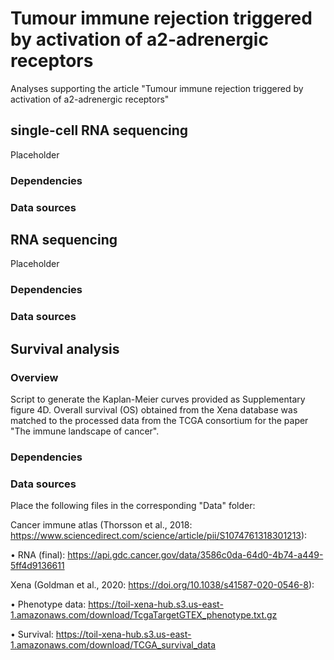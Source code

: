 # Tumour immune rejection triggered by activation of a2-adrenergic receptors
Analyses supporting the article "Tumour immune rejection triggered by activation of a2-adrenergic receptors"


## single-cell RNA sequencing
Placeholder
### Dependencies

### Data sources


## RNA sequencing
Placeholder
### Dependencies

### Data sources


## Survival analysis
### Overview
Script to generate the Kaplan-Meier curves provided as Supplementary figure 4D.
Overall survival (OS) obtained from the Xena database was matched to the processed data from the TCGA consortium for the paper "The immune landscape of cancer".

### Dependencies


### Data sources
Place the following files in the corresponding "Data" folder:

Cancer immune atlas (Thorsson et al., 2018: https://www.sciencedirect.com/science/article/pii/S1074761318301213): 

• RNA (final): https://api.gdc.cancer.gov/data/3586c0da-64d0-4b74-a449-5ff4d9136611

Xena (Goldman et al., 2020: https://doi.org/10.1038/s41587-020-0546-8):

• Phenotype data: https://toil-xena-hub.s3.us-east-1.amazonaws.com/download/TcgaTargetGTEX_phenotype.txt.gz

• Survival: https://toil-xena-hub.s3.us-east-1.amazonaws.com/download/TCGA_survival_data

